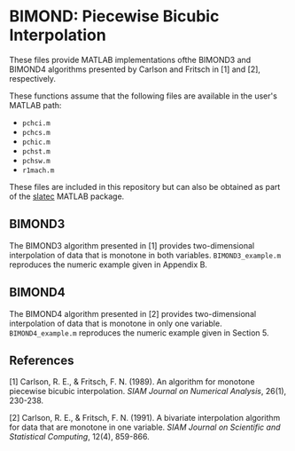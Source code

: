 # BIMOND: Piecewise Bicubic Interpolation

These files provide MATLAB implementations ofthe BIMOND3 and BIMOND4
algorithms presented by Carlson and Fritsch in [1] and [2], respectively.

These functions assume that the following files are available in the
user's MATLAB path:

  * `pchci.m`
  * `pchcs.m`
  * `pchic.m`
  * `pchst.m`
  * `pchsw.m`
  * `r1mach.m`
  
These files are included in this repository but can also be obtained
as part of the
[slatec](http://www.mathworks.com/matlabcentral/fileexchange/14535-slatec)
MATLAB package.


## BIMOND3

The BIMOND3 algorithm presented in [1] provides two-dimensional
interpolation of data that is monotone in both
variables. `BIMOND3_example.m` reproduces the numeric example given in
Appendix B.

## BIMOND4

The BIMOND4 algorithm presented in [2] provides two-dimensional
interpolation of data that is monotone in only one
variable. `BIMOND4_example.m` reproduces the numeric example given in
Section 5.

## References

[1] Carlson, R. E., & Fritsch, F. N. (1989). An algorithm for monotone
piecewise bicubic interpolation. *SIAM Journal on Numerical Analysis*,
26(1), 230-238.

[2] Carlson, R. E., & Fritsch, F. N. (1991). A bivariate interpolation
algorithm for data that are monotone in one variable. *SIAM Journal on
Scientific and Statistical Computing*, 12(4), 859-866.


